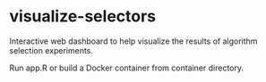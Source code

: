 # visualize-selectors
Interactive web dashboard to help visualize the results of algorithm selection experiments.

Run app.R or build a Docker container from container directory.
